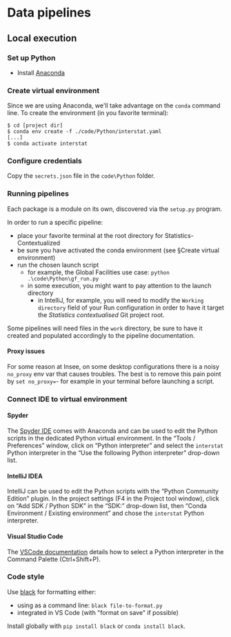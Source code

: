 # Data pipelines


## Local execution

### Set up Python

 - Install [Anaconda](https://docs.anaconda.com/anaconda/install/)

### Create virtual environment

Since we are using Anaconda, we'll take advantage on the `conda` command line. To create the environment (in you favorite terminal):

```
$ cd [project dir]
$ conda env create -f ./code/Python/interstat.yaml
[...]
$ conda activate interstat
```

### Configure credentials

Copy the `secrets.json` file in the `code\Python` folder.

### Running pipelines

Each package is a module on its own, discovered via the `setup.py` program.

In order to run a specific pipeline:

- place your favorite terminal at the root directory for Statistics-Contextualized
- be sure you have activated the conda environment (see §Create virtual environment)
- run the chosen launch script
  - for example, the Global Facilities use case: `python .\code\Python\gf_run.py`
  - in some execution, you might want to pay attention to the launch directory
    - in IntelliJ, for example, you will need to modify the `Working directory` field of your Run configuration in order to have it target the _Statistics contextualised_ Git project root.

Some pipelines will need files in the `work` directory, be sure to have it created and populated accordingly to the pipeline documentation.

#### Proxy issues

For some reason at Insee, on some desktop configurations there is a noisy `no_proxy` env var that causes troubles. The best is to remove this pain point by  `set no_proxy=`- for example in your terminal before launching a script.

### Connect IDE to virtual environment

#### Spyder

The [Spyder IDE](https://www.spyder-ide.org/) comes with Anaconda and can be used to edit the Python scripts in the dedicated Python virtual environment. In the “Tools / Preferences” window, click on “Python interpreter” and select the `interstat` Python interpreter in the “Use the following Python interpreter” drop-down list.

#### IntelliJ IDEA

IntelliJ can be used to edit the Python scripts with the “Python Community Edition” plugin. In the project settings (F4 in the Project tool window), click on “Add SDK / Python SDK” in the “SDK:” drop-down list, then “Conda Environment / Existing environment” and chose the `interstat` Python interpreter.

#### Visual Studio Code

The [VSCode documentation](https://code.visualstudio.com/docs/python/environments) details how to select a Python interpreter in the Command Palette (Ctrl+Shift+P). 

### Code style

Use [black](https://github.com/psf/black) for formatting either:

 - using as a command line: `black file-to-format.py`
 - integrated in VS Code (with "format on save" if possible)

Install globally with `pip install black` or `conda install black`.